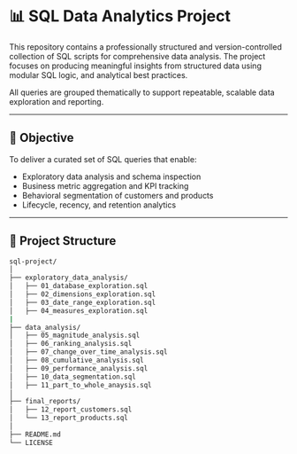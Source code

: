 # 📊 SQL Data Analytics Project

This repository contains a professionally structured and version-controlled collection of SQL scripts for comprehensive data analysis. 
The project focuses on producing meaningful insights from structured data using modular SQL logic, and analytical best practices.

All queries are grouped thematically to support repeatable, scalable data exploration and reporting.

---

## 🎯 Objective

To deliver a curated set of SQL queries that enable:

- Exploratory data analysis and schema inspection
- Business metric aggregation and KPI tracking
- Behavioral segmentation of customers and products
- Lifecycle, recency, and retention analytics

---

## 📁 Project Structure

```bash
sql-project/
│
├── exploratory_data_analysis/
│   ├── 01_database_exploration.sql
│   ├── 02_dimensions_exploration.sql
│   ├── 03_date_range_exploration.sql
│   ├── 04_measures_exploration.sql
|
├── data_analysis/
│   ├── 05_magnitude_analysis.sql
│   ├── 06_ranking_analysis.sql
│   ├── 07_change_over_time_analysis.sql
│   ├── 08_cumulative_analysis.sql
│   ├── 09_performance_analysis.sql
│   ├── 10_data_segmentation.sql
│   ├── 11_part_to_whole_anaysis.sql
│
├── final_reports/
│   ├── 12_report_customers.sql
│   └── 13_report_products.sql
│
├── README.md
└── LICENSE

